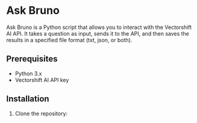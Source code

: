 # Ask Bruno

Ask Bruno is a Python script that allows you to interact with the Vectorshift AI API. It takes a question as input, sends it to the API, and then saves the results in a specified file format (txt, json, or both).

## Prerequisites

- Python 3.x
- Vectorshift AI API key

## Installation

1. Clone the repository:

